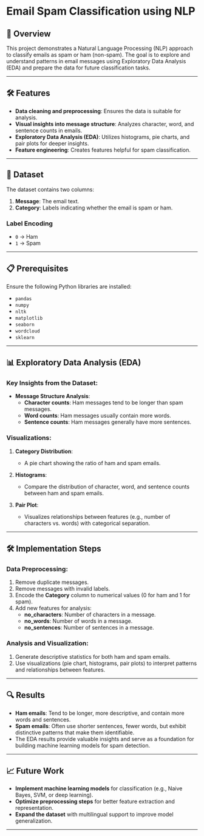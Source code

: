 # **Email Spam Classification using NLP**

## **📄 Overview**

This project demonstrates a Natural Language Processing (NLP) approach to classify emails as spam or ham (non-spam). The goal is to explore and understand patterns in email messages using Exploratory Data Analysis (EDA) and prepare the data for future classification tasks.

---

## **🛠️ Features**

- **Data cleaning and preprocessing**: Ensures the data is suitable for analysis.
- **Visual insights into message structure**: Analyzes character, word, and sentence counts in emails.
- **Exploratory Data Analysis (EDA)**: Utilizes histograms, pie charts, and pair plots for deeper insights.
- **Feature engineering**: Creates features helpful for spam classification.

---

## **📂 Dataset**

The dataset contains two columns:
1. **Message**: The email text.
2. **Category**: Labels indicating whether the email is spam or ham.

### **Label Encoding**
- `0` → Ham
- `1` → Spam

---

## **📋 Prerequisites**

Ensure the following Python libraries are installed:

- `pandas`
- `numpy`
- `nltk`
- `matplotlib`
- `seaborn`
- `wordcloud`
- `sklearn`

---

## **📊 Exploratory Data Analysis (EDA)**

### **Key Insights from the Dataset**:

- **Message Structure Analysis**:
  - **Character counts**: Ham messages tend to be longer than spam messages.
  - **Word counts**: Ham messages usually contain more words.
  - **Sentence counts**: Ham messages generally have more sentences.

### **Visualizations**:

1. **Category Distribution**:
   - A pie chart showing the ratio of ham and spam emails.

2. **Histograms**:
   - Compare the distribution of character, word, and sentence counts between ham and spam emails.

3. **Pair Plot**:
   - Visualizes relationships between features (e.g., number of characters vs. words) with categorical separation.

---

## **🛠️ Implementation Steps**

### **Data Preprocessing**:

1. Remove duplicate messages.
2. Remove messages with invalid labels.
3. Encode the **Category** column to numerical values (0 for ham and 1 for spam).
4. Add new features for analysis:
   - **no_characters**: Number of characters in a message.
   - **no_words**: Number of words in a message.
   - **no_sentences**: Number of sentences in a message.

### **Analysis and Visualization**:

1. Generate descriptive statistics for both ham and spam emails.
2. Use visualizations (pie chart, histograms, pair plots) to interpret patterns and relationships between features.

---

## **🔍 Results**

- **Ham emails**: Tend to be longer, more descriptive, and contain more words and sentences.
- **Spam emails**: Often use shorter sentences, fewer words, but exhibit distinctive patterns that make them identifiable.
- The EDA results provide valuable insights and serve as a foundation for building machine learning models for spam detection.

---

## **📈 Future Work**

- **Implement machine learning models** for classification (e.g., Naive Bayes, SVM, or deep learning).
- **Optimize preprocessing steps** for better feature extraction and representation.
- **Expand the dataset** with multilingual support to improve model generalization.

---
